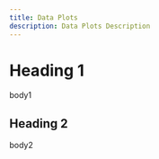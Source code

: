 ```yaml
---
title: Data Plots
description: Data Plots Description
---
```


# Heading 1

body1

## Heading 2

body2
